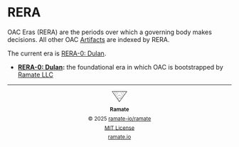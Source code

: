 # RERA
OAC Eras (RERA) are the periods over which a governing body makes decisions. All other OAC [Artifacts](../rglo/rera-000-000-000-dulan/rglo-000-000-000-artifact/README.md) are indexed by RERA.

The current era is [RERA-0: Dulan](./rera-000-000-000-dulan/README.md).

- **[RERA-0: Dulan](./rera-000-000-000-dulan/README.md):** the foundational era in which OAC is bootstrapped by [Ramate LLC](https://www.ramate.io)

<!--RAMATE FOOTER: DO NOT REMOVE THIS LINE-->
---

<div align="center">
  <a href="https://github.com/ramate-io/oac">
    <picture>
      <source srcset="/assets/ramate-inverted-transparent.png" media="(prefers-color-scheme: dark)">
      <img height="24" src="/assets/ramate-transparent.png" alt="Ramate"/>
    </picture>
  </a>
  <br/>
  <sub>
    <b>Ramate</b>
    <br/>
    &copy; 2025 <a href="https://github.com/ramate-io/ramate">ramate-io/ramate</a>
    <br/>
    <a href="https://github.com/ramate-io/ramate/blob/main/LICENSE">MIT License</a>
    <br/>
    <a href="https://www.ramate.io">ramate.io</a>
  </sub>
</div>
